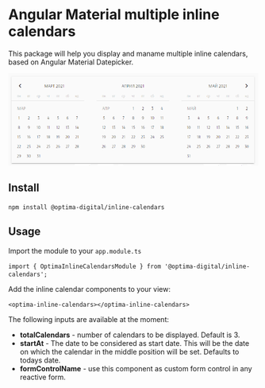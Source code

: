 # Angular Material multiple inline calendars

This package will help you display and maname multiple inline calendars, based on Angular Material Datepicker.

![Inline calendars](./docs/inline-calendars.png)


## Install

```
npm install @optima-digital/inline-calendars
```

## Usage

Import the module to your `app.module.ts`
```
import { OptimaInlineCalendarsModule } from '@optima-digital/inline-calendars';
```

Add the inline calendar components to your view:

```
<optima-inline-calendars></optima-inline-calendars>
```

The following inputs are available at the moment:

* **__totalCalendars__** - number of calendars to be displayed. Default is 3.
* **__startAt__** - The date to be considered as start date. This will be the date on which the calendar in the middle position will be set. Defaults to todays date.
* **__formControlName__** - use this component as custom form control in any reactive form.
